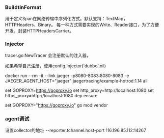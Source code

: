 ### BuildtinFormat

用于定义Span在网络传输中序列化方式。默认支持：TextMap，HTTPHeaders、Binary。
每一种方式需要实现的Write、Reader接口，为了方便开发，封装HTTPHeadersCarrier。



### Injector

tracer.go:NewTracer
会注册默认的注入器，

如果希望自己注册，使用config.Injector('dubbo',nil)


docker run --rm -it --link jaeger -p8080-8083:8080-8083 -e JAEGER_AGENT_HOST="jaeger" jaegertracing/example-hotrod:1.14 all


set GOPROXY=https://goproxy.io
set http_proxy=http://localhost:1080
set https_proxy=http://localhost:1080
dep ensure


set GOPROXY="https://goproxy.io"
go mod vendor


### agent调试

设置collector的地址
--reporter.tchannel.host-port 116.196.85.112:14267
